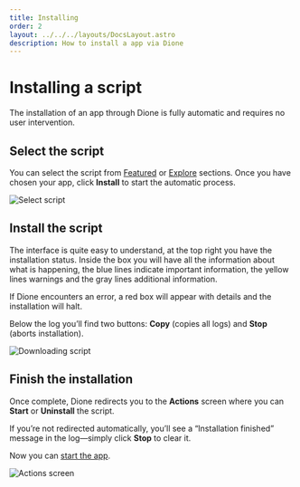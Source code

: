 ```yaml
---
title: Installing
order: 2
layout: ../../../layouts/DocsLayout.astro
description: How to install a app via Dione
---
```


# Installing a script

The installation of an app through Dione is fully automatic and requires no user intervention.

## Select the script

You can select the script from [Featured](/docs/scripts/featured) or [Explore](/docs/scripts/explore) sections. Once you have chosen your app, click **Install** to start the automatic process.

![Select script](/images/select-script.png)

## Install the script

The interface is quite easy to understand, at the top right you have the installation status. Inside the box you will have all the information about what is happening, <span class="text-blue-500">the blue lines indicate important information</span>, <span class="text-yellow-500">the yellow lines warnings</span> and <span class="text-neutral-400">the gray lines additional information</span>.

If Dione encounters an error, a red box will appear with details and the installation will halt.

Below the log you’ll find two buttons: **Copy** (copies all logs) and **Stop** (aborts installation).

![Downloading script](/images/downloading-script.png)

## Finish the installation

Once complete, Dione redirects you to the **Actions** screen where you can **Start** or **Uninstall** the script.

If you’re not redirected automatically, you’ll see a “Installation finished” message in the log—simply click **Stop** to clear it.

Now you can [start the app](/docs/scripts/running).

![Actions screen](/images/actions-screen.png)
